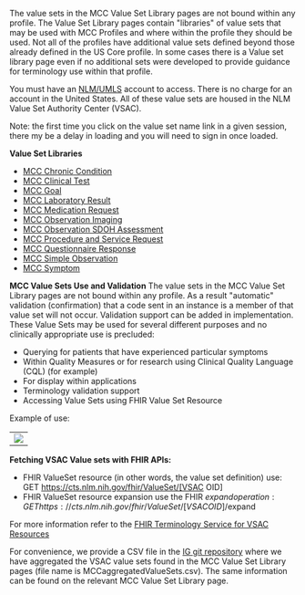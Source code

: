 The value sets in the MCC Value Set Library pages are not bound within any profile.
The Value Set Library pages contain "libraries" of value sets that may be used with MCC Profiles and where within the profile they should be used. Not all of the profiles have additional value sets defined beyond those already defined in the US Core profile. In some cases there is a Value set library page even if no additional sets were developed to provide guidance for terminology use within that profile.

You must have an [NLM/UMLS](https://www.nlm.nih.gov/research/umls/index.html) account to access. There is no charge for an account in the United States. 
All of these value sets are housed in the NLM Value Set Authority Center (VSAC). 

Note: the first time you click on the value set name link in a given session, there my be a delay in loading and you will need to sign in once loaded.

**Value Set Libraries**
* [MCC Chronic Condition](mcc_chronic_condition_value_sets.html)
* [MCC Clinical Test](mcc_clinical_test_value_sets.html)
* [MCC Goal](mcc_goal_value_sets.html)
* [MCC Laboratory Result](mcc_laboratory_result_value_sets.html)
* [MCC Medication Request](mcc_medication_request_value_sets.html)
* [MCC Observation Imaging](mcc_observation_imaging_value_sets.html)
* [MCC Observation SDOH Assessment](mcc_observation_sdoh_assessment_value_sets.html)
* [MCC Procedure and Service Request](mcc_procedure_and_service_request_value_sets.html)
* [MCC Questionnaire Response](mcc_questionnaire_response_value_sets.html)
* [MCC Simple Observation](mcc_simple_observation_value_sets.html)
* [MCC Symptom](mcc_symptom_value_sets.html)

**MCC Value Sets Use and Validation**
The value sets in the MCC Value Set Library pages are not bound within any profile. As a result "automatic" validation (confirmation) that a code sent in an instance is a member of that value set will not occur. Validation support can be added in implementation. These  Value Sets may be used for several different purposes and no clinically appropriate use is precluded:

* Querying for patients that have experienced particular symptoms
* Within Quality Measures or for research using Clinical Quality Language (CQL) (for example)
* For display within applications
* Terminology validation support
* Accessing Value Sets using FHIR Value Set Resource

Example of use:
<table><tr><td><img src="valuesetIO_file-withReturnOfResource.png" /></td></tr></table>

**Fetching VSAC Value sets with FHIR APIs:**

* FHIR ValueSet resource (in other words, the value set definition) use: GET https://cts.nlm.nih.gov/fhir/ValueSet/[VSAC OID]
* FHIR ValueSet resource expansion use the FHIR $expand operation: GET https://cts.nlm.nih.gov/fhir/ValueSet/[VSAC OID]/$expand 

For more information refer to the [FHIR Terminology Service for VSAC Resources](https://www.nlm.nih.gov/vsac/support/usingvsac/vsacfhirapi.html#:~:text=The%20FHIR%20Terminology%20Service%20for,included%20in%20the%20value%20sets.)

For convenience, we provide a CSV file in the [IG git repository](https://github.com/HL7/fhir-us-mcc) where we have aggregated the VSAC value sets found in the MCC Value Set Library pages (file name is MCCaggregatedValueSets.csv). The same information can be found on the relevant MCC Value Set Library page.